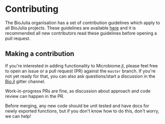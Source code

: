 # Contributing

The BioJulia organisation has a set of contribution guidelines which apply to
all BioJulia projects. These guidelines are available [here](http://biojulia.github.io/Contributing/latest) and it is
recommended all new contributors read these guidelines before opening a pull
request.

## Making a contribution

If you're interested in adding functionality to Microbiome.jl, please feel free
to open an issue or a pull request (PR) against the `master` branch. If you're
not yet ready for that, you can also ask questions/start a discussion in the
[Bio.jl](https://gitter.im/BioJulia/Bio.jl) gitter channel.

Work-in-progress PRs are fine, as discussion about approach and code review
can happen in the PR.

Before merging, any new code should be unit tested and have docs for newly
exported functions, but if you don't know how to do this, don't worry, we can
help!
